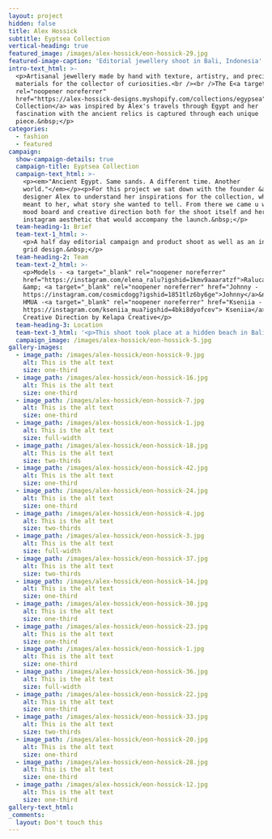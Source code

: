 ```yaml
---
layout: project
hidden: false
title: Alex Hossick
subtitle: Eyptsea Collection
vertical-heading: true
featured_image: /images/alex-hossick/eon-hossick-29.jpg
featured-image-caption: 'Editorial jewellery shoot in Bali, Indonesia'
intro-text_html: >-
  <p>Artisanal jewellery made by hand with texture, artistry, and precious
  materials for the collector of curiosities.<br /><br />The E<a target="_blank"
  rel="noopener noreferrer"
  href="https://alex-hossick-designs.myshopify.com/collections/egypsea">gyptsea
  Collection</a> was inspired by Alex's travels through Egypt and her
  fascination with the ancient relics is captured through each unique
  piece.&nbsp;</p>
categories:
  - fashion
  - featured
campaign:
  show-campaign-details: true
  campaign-title: Eyptsea Collection
  campaign-text_html: >-
    <p><em>"Ancient Egypt. Same sands. A different time. Another
    world."</em></p><p>For this project we sat down with the founder &amp;
    designer Alex to understand her inspirations for the collection, what it
    meant to her, what story she wanted to tell. From there we came u with a
    mood board and creative direction both for the shoot itself and her
    instagram aesthetic that would accompany the launch.&nbsp;</p>
  team-heading-1: Brief
  team-text-1_html: >-
    <p>A half day editorial campaign and product shoot as well as an instagram
    grid design.&nbsp;</p>
  team-heading-2: Team
  team-text-2_html: >-
    <p>Models - <a target="_blank" rel="noopener noreferrer"
    href="https://instagram.com/elena_ralu?igshid=1kmv9aaaratzf">Raluca</a>
    &amp; <a target="_blank" rel="noopener noreferrer" href="Johnny -
    https://instagram.com/cosmicdogg?igshid=1851tlz6by6ge">Johnny</a>&nbsp;//
    HMUA -<a target="_blank" rel="noopener noreferrer" href="Kseniia -
    https://instagram.com/kseniia_mua?igshid=4bki8dyofcev"> Kseniia</a>&nbsp;//
    Creative Direction by Kelapa Creative</p>
  team-heading-3: Location
  team-text-3_html: '<p>This shoot took place at a hidden beach in Bali, Indonesia</p>'
  campaign_image: /images/alex-hossick/eon-hossick-5.jpg
gallery-images:
  - image_path: /images/alex-hossick/eon-hossick-9.jpg
    alt: This is the alt text
    size: one-third
  - image_path: /images/alex-hossick/eon-hossick-16.jpg
    alt: This is the alt text
    size: one-third
  - image_path: /images/alex-hossick/eon-hossick-7.jpg
    alt: This is the alt text
    size: one-third
  - image_path: /images/alex-hossick/eon-hossick-1.jpg
    alt: This is the alt text
    size: full-width
  - image_path: /images/alex-hossick/eon-hossick-18.jpg
    alt: This is the alt text
    size: two-thirds
  - image_path: /images/alex-hossick/eon-hossick-42.jpg
    alt: This is the alt text
    size: one-third
  - image_path: /images/alex-hossick/eon-hossick-24.jpg
    alt: This is the alt text
    size: one-third
  - image_path: /images/alex-hossick/eon-hossick-4.jpg
    alt: This is the alt text
    size: two-thirds
  - image_path: /images/alex-hossick/eon-hossick-3.jpg
    alt: This is the alt text
    size: full-width
  - image_path: /images/alex-hossick/eon-hossick-37.jpg
    alt: This is the alt text
    size: two-thirds
  - image_path: /images/alex-hossick/eon-hossick-14.jpg
    alt: This is the alt text
    size: one-third
  - image_path: /images/alex-hossick/eon-hossick-30.jpg
    alt: This is the alt text
    size: one-third
  - image_path: /images/alex-hossick/eon-hossick-23.jpg
    alt: This is the alt text
    size: one-third
  - image_path: /images/alex-hossick/eon-hossick-1.jpg
    alt: This is the alt text
    size: one-third
  - image_path: /images/alex-hossick/eon-hossick-36.jpg
    alt: This is the alt text
    size: full-width
  - image_path: /images/alex-hossick/eon-hossick-22.jpg
    alt: This is the alt text
    size: one-third
  - image_path: /images/alex-hossick/eon-hossick-33.jpg
    alt: This is the alt text
    size: two-thirds
  - image_path: /images/alex-hossick/eon-hossick-20.jpg
    alt: This is the alt text
    size: one-third
  - image_path: /images/alex-hossick/eon-hossick-28.jpg
    alt: This is the alt text
    size: one-third
  - image_path: /images/alex-hossick/eon-hossick-12.jpg
    alt: This is the alt text
    size: one-third
gallery-text_html:
_comments:
  layout: Don't touch this
---
```


